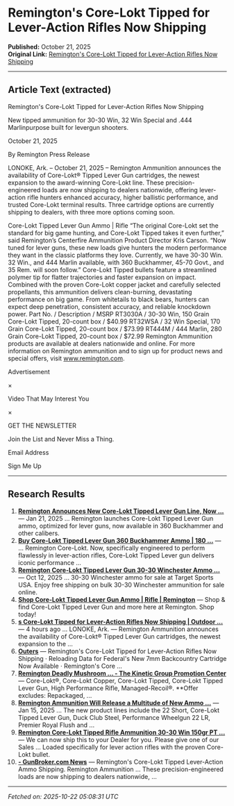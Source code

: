 # Remington's Core-Lokt Tipped for Lever-Action Rifles Now Shipping

**Published:** October 21, 2025  
**Original Link:** [Remington's Core-Lokt Tipped for Lever-Action Rifles Now Shipping](https://www.shootingtimes.com/editorial/remington-corelokt-leveraction-rifles/538547)

---

## Article Text (extracted)

Remington's Core-Lokt Tipped for Lever-Action Rifles Now Shipping

New tipped ammunition for 30-30 Win, 32 Win Special and .444 Marlinpurpose built for levergun shooters.

October 21, 2025

By Remington Press Release

LONOKE, Ark. – October 21, 2025 – Remington Ammunition announces the availability of Core-Lokt® Tipped Lever Gun cartridges, the newest expansion to the award-winning Core-Lokt line. These precision-engineered loads are now shipping to dealers nationwide, offering lever-action rifle hunters enhanced accuracy, higher ballistic performance, and trusted Core-Lokt terminal results. Three cartridge options are currently shipping to dealers, with three more options coming soon.

Core-Lokt Tipped Lever Gun Ammo | Rifle
“The original Core-Lokt set the standard for big game hunting, and Core-Lokt Tipped takes it even further,” said Remington’s Centerfire Ammunition Product Director Kris Carson. “Now tuned for lever guns, these new loads give hunters the modern performance they want in the classic platforms they love. Currently, we have 30-30 Win. 32 Win., and 444 Marlin available, with 360 Buckhammer, 45-70 Govt., and 35 Rem. will soon follow.”
Core-Lokt Tipped bullets feature a streamlined polymer tip for flatter trajectories and faster expansion on impact. Combined with the proven Core-Lokt copper jacket and carefully selected propellants, this ammunition delivers clean-burning, devastating performance on big game. From whitetails to black bears, hunters can expect deep penetration, consistent accuracy, and reliable knockdown power.
Part No. / Description / MSRP
RT3030A / 30-30 Win, 150 Grain Core-Lokt Tipped, 20-count box / $40.99
RT32WSA / 32 Win Special, 170 Grain Core-Lokt Tipped, 20-count box / $73.99
RT444M / 444 Marlin, 280 Grain Core-Lokt Tipped, 20-count box / $72.99
Remington Ammunition products are available at dealers nationwide and online. For more information on Remington ammunition and to sign up for product news and special offers, visit 
www.remington.com.

Advertisement

×

Video That May Interest You

×

GET THE NEWSLETTER

 Join the List and Never Miss a Thing.

Email Address

Sign Me Up

---

## Research Results

1. **[Remington Announces New Core-Lokt Tipped Lever Gun Line, Now ...](https://murrayroadagency.com/remington-announces-new-core-lokt-tipped-lever-gun-line-now-shipping-in-360-buckhammer/)** — Jan 21, 2025 ... Remington launches Core-Lokt Tipped Lever Gun ammo, optimized for lever guns, now available in 360 Buckhammer and other calibers.
2. **[Buy Core-Lokt Tipped Lever Gun 360 Buckhammer Ammo | 180 ...](https://www.remington.com/rifle/core-lokt-tipped-lever-gun/29-R20041.html)** — ... Remington Core-Lokt. Now, specifically engineered to perform flawlessly in lever-action rifles, Core-Lokt Tipped Lever gun delivers iconic performance ...
3. **[Remington Core-Lokt Tipped Lever Gun 30-30 Winchester Ammo ...](https://www.targetsportsusa.com/remington-core-lokt-tipped-lever-gun-30-30-win-ammunition-150-grain-polymer-tip-r21428-p-114173.aspx)** — Oct 12, 2025 ... 30-30 Winchester ammo for sale at Target Sports USA. Enjoy free shipping on bulk 30-30 Winchester ammunition for sale online.
4. **[Shop Core-Lokt Tipped Lever Gun Ammo | Rifle | Remington](https://www.remington.com/rifle/core-lokt-tipped-lever-gun/)** — Shop & find Core-Lokt Tipped Lever Gun and more here at Remington. Shop today!
5. **[s Core-Lokt Tipped for Lever-Action Rifles Now Shipping | Outdoor ...](http://www.theoutdoorwire.com/releases/a331c220-219e-496f-8d02-df559dce4dc9)** — 4 hours ago ... LONOKE, Ark. –– Remington Ammunition announces the availability of Core-Lokt® Tipped Lever Gun cartridges, the newest expansion to the ...
6. **[Outers](https://media.vistaoutdoor.com/brands/outers/default.aspx)** — Remington's Core-Lokt Tipped for Lever-Action Rifles Now Shipping · Reloading Data for Federal's New 7mm Backcountry Cartridge Now Available · Remington's Core ...
7. **[Remington Deadly Mushroom ... - The Kinetic Group Promotion Center](https://promotions.thekineticgroup.com/?id=R10395)** — Core-Lokt®, Core-Lokt Copper, Core-Lokt Tipped, Core-Lokt Tipped Lever Gun, High Performance Rifle, Managed-Recoil®. **Offer excludes: Repackaged, ...
8. **[Remington Ammunition Will Release a Multitude of New Ammo ...](https://media.vistaoutdoor.com/news/press_release/press_release.aspx?id=2010&brand=53&year=2025)** — Jan 15, 2025 ... The new product lines include the 22 Short, Core-Lokt Tipped Lever Gun, Duck Club Steel, Performance Wheelgun 22 LR, Premier Royal Flush and ...
9. **[Remington Core-Lokt Tipped Rifle Ammunition 30-30 Win 150gr PT ...](https://www.natchezss.com/remington-core-lokt-tipped-rifle-ammunition-30-30-win-150gr-pt-3150-fps-2390-fps-20ct)** — We can now ship this to your Dealer for you. Please give one of our Sales ... Loaded specifically for lever action rifles with the proven Core-Lokt bullet.
10. **[- GunBroker.com News](https://www.gunbroker.com/c/news/)** — Remington's Core-Lokt Tipped Lever-Action Ammo Shipping. Remington Ammunition ... These precision-engineered loads are now shipping to dealers nationwide, ...

---

*Fetched on: 2025-10-22 05:08:31 UTC*